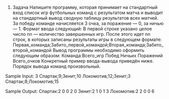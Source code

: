 1) Задача
Напишите программу, которая принимает на стандартный вход список игр футбольных команд с результатом матча и выводит на стандартный вывод сводную таблицу результатов всех матчей.
За победу команде начисляется 3 очка, за поражение — 0, за ничью — 1.
Формат ввода следующий:
В первой строке указано целое число nn — количество завершенных игр.
После этого идет nn строк, в которых записаны результаты игры в следующем формате:
Первая_команда;Забито_первой_командой;Вторая_команда;Забито_второй_командой
Вывод программы необходимо оформить следующим образом:
Команда:Всего_игр Побед Ничьих Поражений Всего_очков
Конкретный пример ввода-вывода приведён ниже.
Порядок вывода команд произвольный.

Sample Input:
3
Спартак;9;Зенит;10
Локомотив;12;Зенит;3
Спартак;8;Локомотив;15

Sample Output:
Спартак:2 0 0 2 0
Зенит:2 1 0 1 3
Локомотив:2 2 0 0 6

